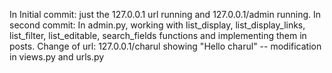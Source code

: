 In Initial commit:
  just the 127.0.0.1 url running and 127.0.0.1/admin running.
In second commit:
  In admin.py, working with list_display, list_display_links,  list_filter, list_editable, search_fields functions and implementing them in posts.
  Change of url: 127.0.0.1/charul showing "Hello charul" -- modification in views.py and urls.py
  
